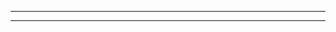 ---------------------------------------------------
--------------------------------------------------
